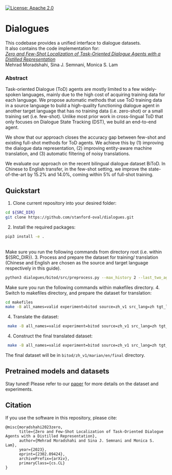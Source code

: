 [![License: Apache 2.0](https://img.shields.io/badge/License-Apache%202.0-green)](https://github.com/stanford-oval/dialogues/blob/master/LICENSE)

# Dialogues
This codebase provides a unified interface to dialogue datasets.\
It also contains the code implementation for:\
[_Zero and Few-Shot Localization of Task-Oriented Dialogue Agents with a Distilled Representation_](https://arxiv.org/abs/2302.09424) <br/> Mehrad Moradshahi, Sina J. Semnani, Monica S. Lam <br/>


### Abstract

Task-oriented Dialogue (ToD) agents are mostly limited to a few widely-spoken languages, mainly due to the high cost of acquiring training data for each language.
We propose automatic methods that use ToD training data in a source language to build a high-quality functioning dialogue agent in another target language that has no training data (i.e. zero-shot) or a small training set (i.e. few-shot).
Unlike most prior work in cross-lingual ToD that only focuses on Dialogue State Tracking (DST), we build an end-to-end agent.

We show that our approach closes the accuracy gap between few-shot and existing full-shot methods for ToD agents.
We achieve this by (1) improving the dialogue data representation, (2) improving entity-aware machine translation, and (3) automatic filtering of noisy translations.

We evaluate our approach on the recent bilingual dialogue dataset BiToD. In Chinese to English transfer, in the few-shot setting, we improve the state-of-the-art by 15.2\% and 14.0\%, coming within 5\% of full-shot training.


## Quickstart


1. Clone current repository into your desired folder:
```bash
cd ${SRC_DIR}
git clone https://github.com/stanford-oval/dialogues.git
```

2. Install the required packages:
```bash
pip3 install -e .
```

\
Make sure you run the following commands from directory root (i.e. within ${SRC_DIR}).
3. Process and prepare the dataset for training/ translation (Chinese and English are chosen as the source and target language respectively in this guide).
```bash
python3 dialogues/bitod/src/preprocess.py --max_history 2 --last_two_agent_turns --gen_full_state --only_user_rg --sampling balanced --fewshot_percent 0 --setting zh --version 1 --splits valid
```

Make sure you run the following commands within makefiles directory.
4. Switch to makefiles directory, and prepare the dataset for translation:
```bash
cd makefiles
make -B all_names=valid experiment=bitod source=zh_v1 src_lang=zh tgt_lang=en process_data
```

4. Translate the dataset:
```bash
 make -B all_names=valid experiment=bitod source=zh_v1 src_lang=zh tgt_lang=en translate_data
```

4. Construct the final translated dataset:
```bash
 make -B all_names=valid experiment=bitod source=zh_v1 src_lang=zh tgt_lang=en skip_translation=true  postprocess_data
```

The final dataset will be in `bitod/zh_v1/marian/en/final` directory.


## Pretrained models and datasets

Stay tuned!
Please refer to our [paper](https://arxiv.org/pdf/2302.09424.pdf) for more details on the dataset and experiments.


## Citation
If you use the software in this repository, please cite:

```
@misc{moradshahi2023zero,
      title={Zero and Few-Shot Localization of Task-Oriented Dialogue Agents with a Distilled Representation},
      author={Mehrad Moradshahi and Sina J. Semnani and Monica S. Lam},
      year={2023},
      eprint={2302.09424},
      archivePrefix={arXiv},
      primaryClass={cs.CL}
}
```
